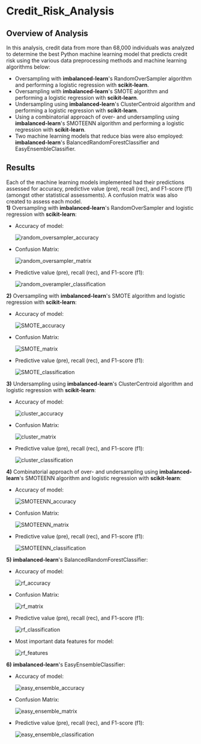 # Credit_Risk_Analysis
## Overview of Analysis
In this analysis, credit data from more than 68,000 individuals was analyzed to determine the best Python machine learning model that predicts credit risk using the various data preprocessing methods and machine learning algorithms below:
* Oversampling with **imbalanced-learn**'s RandomOverSampler algorithm and performing a logistic regression with **scikit-learn**.
* Oversampling with **imbalanced-learn**'s SMOTE algorithm and performing a logistic regression with **scikit-learn**.
* Undersampling using **imbalanced-learn**'s ClusterCentroid algorithm and performing a logistic regression with **scikit-learn**.
* Using a combinatorial approach of over- and undersampling using **imbalanced-learn**'s SMOTEENN algorithm and performing a logistic regression with **scikit-learn**.
* Two machine learning models that reduce bias were also employed: **imbalanced-learn**'s BalancedRandomForestClassifier and EasyEnsembleClassifier.
## Results
Each of the machine learning models implemented had their predictions assessed for accuracy, predictive value (pre), recall (rec), and F1-score (f1) (amongst other statistical assessments). A confusion matrix was also created to assess each model.<br/>
**1)** Oversampling with **imbalanced-learn**'s RandomOverSampler and  logistic regression with **scikit-learn**:<br/>

* Accuracy of model:<br/>

    ![random_oversampler_accuracy](./images/random_oversample_accuracy.png)<br/>

* Confusion Matrix: <br/>

    ![random_oversampler_matrix](./images/random_oversampler_matrix.png)<br/>

* Predictive value (pre), recall (rec), and F1-score (f1):<br/>

    ![random_overampler_classification](./images/random_oversampler_classification.png)<br/>

**2)** Oversampling with **imbalanced-learn**'s SMOTE algorithm and logistic regression with **scikit-learn**:<br/>

* Accuracy of model:<br/>

    ![SMOTE_accuracy](./images/smote_accuracy.png)<br/>

* Confusion Matrix: <br/>

    ![SMOTE_matrix](./images/smote_matrix.png)<br/>

* Predictive value (pre), recall (rec), and F1-score (f1):<br/>

    ![SMOTE_classification](./images/smote_classification.png)<br/>
    
**3)** Undersampling using **imbalanced-learn**'s ClusterCentroid algorithm and logistic regression with **scikit-learn**:

* Accuracy of model:<br/>

    ![cluster_accuracy](./images/cluster_accuracy.png)<br/>

* Confusion Matrix: <br/>

    ![cluster_matrix](./images/cluster_matrix.png)<br/>

* Predictive value (pre), recall (rec), and F1-score (f1):<br/>

    ![cluster_classification](./images/cluster_classification.png)<br/>

**4)** Combinatorial approach of over- and undersampling using **imbalanced-learn**'s SMOTEENN algorithm and logistic regression with **scikit-learn**:

* Accuracy of model:<br/>

    ![SMOTEENN_accuracy](./images/smoteenn_accuracy.png)<br/>

* Confusion Matrix: <br/>

    ![SMOTEENN_matrix](./images/smoteenn_matrix.png)<br/>

* Predictive value (pre), recall (rec), and F1-score (f1):<br/>

    ![SMOTEENN_classification](./images/smoteenn_classification.png)<br/>

**5)** **imbalanced-learn**'s BalancedRandomForestClassifier:

* Accuracy of model:<br/>

    ![rf_accuracy](./images/rf_accuracy.png)<br/>

* Confusion Matrix: <br/>

    ![rf_matrix](./images/rf_matrix.png)<br/>

* Predictive value (pre), recall (rec), and F1-score (f1):<br/>

    ![rf_classification](./images/rf_classification.png)<br/>

* Most important data features for model:<br/>

    ![rf_features](./images/rf_features.png)<br/>

**6)** **imbalanced-learn**'s EasyEnsembleClassifier:

* Accuracy of model:<br/>

    ![easy_ensemble_accuracy](./images/easy_ensemble_accuracy.png)<br/>

* Confusion Matrix: <br/>

    ![easy_ensemble_matrix](./images/easy_ensemble_matrix.png)<br/>

* Predictive value (pre), recall (rec), and F1-score (f1):<br/>

    ![easy_ensemble_classification](./images/easy_ensemble_classification.png)<br/>
